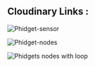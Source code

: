 ## Cloudinary Links :

![Phidget-sensor](https://res.cloudinary.com/dhopxs1y3/image/upload/v1681998936/flojoy-docs/Phidget22/Phidget22_sensor_somv3v.jpg)

![Phidget-nodes](https://res.cloudinary.com/dhopxs1y3/image/upload/v1681998928/flojoy-docs/Phidget22/PHIDGET22_nodeswithloop_fcsmeg.png)

![Phidgets nodes with loop](https://res.cloudinary.com/dhopxs1y3/image/upload/v1681998928/flojoy-docs/Phidget22/PHIDGET22_nodes_frmvux.png)
